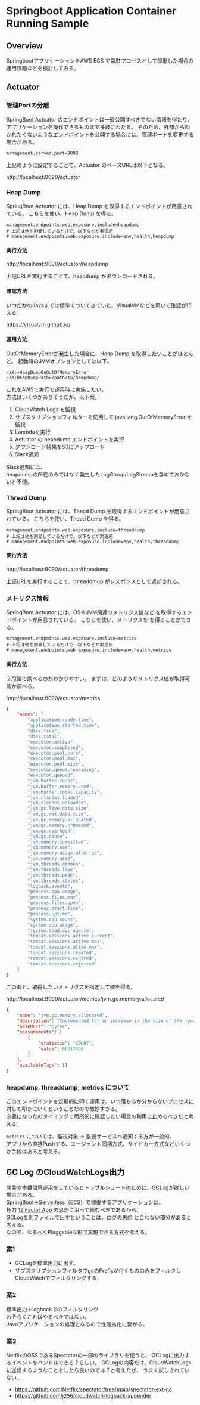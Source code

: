 # Springboot Application Container Running Sample

## Overview

SpringbootアプリケーションをAWS ECS で常駐プロセスとして稼働した場合の運用課題などを検討してみる。


## Actuator

### 管理Portの分離

SpringBoot Actuator のエンドポイントは一般公開すべきでない情報を得たり、アプリケーションを操作できるものまで多岐にわたる。
そのため、外部から叩かれたくないようなエンドポイントを公開する場合には、管理ポートを変更する場合がある。

```properties
management.server.port=9090
```

上記のように設定することで、Actuator のベースURLは以下となる。

http://localhost:9090/actuator

### Heap Dump

SpringBoot Actuator には、Heap Dump を取得するエンドポイントが用意されている。
こちらを使い、Heap Dump を得る。

```properties
management.endpoints.web.exposure.include=heapdump
# 上記は他を割愛しているだけで、以下などが実運用
# management.endpoints.web.exposure.include=env,health,heapdump
```

#### 実行方法

http://localhost:9090/actuator/heapdump

上記URLを実行することで、heapdump がダウンロードされる。

#### 確認方法

いつだかのJavaまでは標準でついてきていた、VisualVMなどを用いて確認が行える。

https://visualvm.github.io/

#### 運用方法

OutOfMemoryErrorが発生した場合に、Heap Dump を取得したいことがほとんど。
起動時のJVMオプションとしては以下。

```
-XX:+HeapDumpOnOutOfMemoryError
-XX:HeapDumpPath=/path/to/heapdump/
```

これをAWSで実行で運用時に実施したい。  
方法はいくつかありそうだが、以下案。

1. CloudWatch Logs を監視
2. サブスクリプションフィルターを使用して java.lang.OutOfMemoryError を監視
3. Lambdaを実行
4. Actuator の heapdump エンドポイントを実行
5. ダウンロード結果をS3にアップロード
6. Slack通知

Slack通知には、  
heapdumpの所在のみではなく発生したLogGroup/LogStreamを含めておかないと不便。


### Thread Dump

SpringBoot Actuator には、Thead Dump を取得するエンドポイントが用意されている。
こちらを使い、Thead Dump を得る。

```properties
management.endpoints.web.exposure.include=threaddump
# 上記は他を割愛しているだけで、以下などが実運用
# management.endpoints.web.exposure.include=env,health,threaddump
```

#### 実行方法

http://localhost:9090/actuator/threadump

上記URLを実行することで、threaddmup がレスポンスとして返却される。


### メトリクス情報

SpringBoot Actuator には、OSやJVM関連のメトリクス値など を取得するエンドポイントが用意されている。
こちらを使い、メトリクスを を得ることができる。

```properties
management.endpoints.web.exposure.include=metrics
# 上記は他を割愛しているだけで、以下などが実運用
# management.endpoints.web.exposure.include=env,health,metrics
```

#### 実行方法

２段階で調べるのがわかりやすい。
まずは、どのようなメトリクス値が取得可能か調べる。

http://localhost:9090/actuator/metrics

```json
{
	"names": [
		"application.ready.time",
		"application.started.time",
		"disk.free",
		"disk.total",
		"executor.active",
		"executor.completed",
		"executor.pool.core",
		"executor.pool.max",
		"executor.pool.size",
		"executor.queue.remaining",
		"executor.queued",
		"jvm.buffer.count",
		"jvm.buffer.memory.used",
		"jvm.buffer.total.capacity",
		"jvm.classes.loaded",
		"jvm.classes.unloaded",
		"jvm.gc.live.data.size",
		"jvm.gc.max.data.size",
		"jvm.gc.memory.allocated",
		"jvm.gc.memory.promoted",
		"jvm.gc.overhead",
		"jvm.gc.pause",
		"jvm.memory.committed",
		"jvm.memory.max",
		"jvm.memory.usage.after.gc",
		"jvm.memory.used",
		"jvm.threads.daemon",
		"jvm.threads.live",
		"jvm.threads.peak",
		"jvm.threads.states",
		"logback.events",
		"process.cpu.usage",
		"process.files.max",
		"process.files.open",
		"process.start.time",
		"process.uptime",
		"system.cpu.count",
		"system.cpu.usage",
		"system.load.average.1m",
		"tomcat.sessions.active.current",
		"tomcat.sessions.active.max",
		"tomcat.sessions.alive.max",
		"tomcat.sessions.created",
		"tomcat.sessions.expired",
		"tomcat.sessions.rejected"
	]
}
```

このあと、取得したいメトリクスを指定して値を得る。

http://localhost:9090/actuator/metrics/jvm.gc.memory.allocated

```json
{
	"name": "jvm.gc.memory.allocated",
	"description": "Incremented for an increase in the size of the (young) heap memory pool after one GC to before the next",
	"baseUnit": "bytes",
	"measurements": [
		{
			"statistic": "COUNT",
			"value": 60817408
		}
	],
	"availableTags": []
}
```


### heapdump, threaddump, metrics について

このエンドポイントを定期的に叩く運用は、いつ落ちるか分からないプロセスに対して叩きにいくということなので微妙すぎる。  
必要になったのタイミングで局所的に確認したい場合の利用に止めるべきだと考える。

`metrics` については、監視対象 → 監視サービスへ通知する方が一般的。  
アプリから直接Pushする、エージェント同梱方式、サイドカー方式などいくつか手段はあると考える。


## GC Log のCloudWatchLogs出力

開発や本番環境運用をしているとトラブルシュートのために、GCLogが欲しい場合がある。  
SpringBoot＋Serverless（ECS）で稼働するアプリケーションは、  
極力 [12 Factor App](https://12factor.net/ja/) の思想に沿って組むべきであるから、  
GCLogを別ファイルで出すということは、[ログの思想](https://12factor.net/ja/logs) と合わない部分があると考える。  
なので、なるべくPluggableな形で実現できる方式を考える。

### 案1

- GCLogを標準出力に出す。
- サブスクリプションフィルタでgcのPrefixが付くもののみをフィルタしCloudWatchでフィルタリングする.


### 案2

標準出力＋logbackでのフィルタリング  
おそらくこれはやるべきではない。  
Javaアプリケーションの処理となるので性能劣化に繋がる。


### 案3

NetflixのOSSであるSpectatorの一部のライブラリを使うと、
GCLogに出力するイベントをハンドルできる？らしい。
GCLogの内容だけ、CloudWatchLogsに送信するようなことをしたら良いのでは？と考えたが、
うまく試しきれていない...

- https://github.com/Netflix/spectator/tree/main/spectator-ext-gc
- https://github.com/j256/cloudwatch-logback-appender